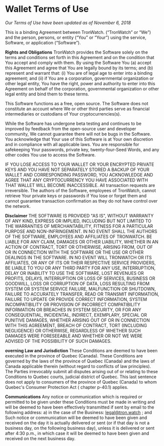 #
# Wallet Terms of Use

_Our Terms of Use have been updated as of November 6, 2018_

This is a binding Agreement between TronWatch. (“TronWatch” or “We”) and the person, persons, or entity (“You” or “Your”) using the service, Software, or application (“Software”).

**Rights and Obligations**
TronWatch provides the Software solely on the terms and conditions set forth in this Agreement and on the condition that You accept and comply with them. By using the Software You (a) accept this Agreement and agree that You are legally bound by its terms; and (b) represent and warrant that: (i) You are of legal age to enter into a binding agreement; and (ii) if You are a corporation, governmental organization or other legal entity, You have the right, power and authority to enter into this Agreement on behalf of the corporation, governmental organization or other legal entity and bind them to these terms.

This Software functions as a free, open source. The Software does not constitute an account where We or other third parties serve as financial intermediaries or custodians of Your cryptocurrencies(s).

While the Software has undergone beta testing and continues to be improved by feedback from the open-source user and developer community, We cannot guarantee there will not be bugs in the Software. You acknowledge that Your use of this Software is at Your own discretion and in compliance with all applicable laws. You are responsible for safekeeping Your passwords, private key, twenty-four-Seed Words, and any other codes You use to access the Software.

IF YOU LOSE ACCESS TO YOUR WALLET OR YOUR ENCRYPTED PRIVATE KEYS AND YOU HAVE NOT SEPARATELY STORED A BACKUP OF YOUR WALLET AND CORRESPONDING PASSWORD, YOU ACKNOWLEDGE AND AGREE THAT ANY CRYPTOCURRENCY YOU HAVE ASSOCIATED WITH THAT WALLET WILL BECOME INACCESSIBLE. All transaction requests are irreversible. The authors of the Software, employees of TronWatch,  cannot retrieve Your private keys or passwords if You lose or forget them and cannot guarantee transaction confirmation as they do not have control over the network.


**Disclaimer**
THE SOFTWARE IS PROVIDED "AS IS", WITHOUT WARRANTY OF ANY KIND, EXPRESS OR IMPLIED, INCLUDING BUT NOT LIMITED TO THE WARRANTIES OF MERCHANTABILITY, FITNESS FOR A PARTICULAR PURPOSE AND NON-INFRINGEMENT. IN NO EVENT SHALL THE AUTHORS OF THE SOFTWARE, EMPLOYEES AND AFFILIATES OF TRONWATCH. BE LIABLE FOR ANY CLAIM, DAMAGES OR OTHER LIABILITY, WHETHER IN AN ACTION OF CONTRACT, TORT OR OTHERWISE, ARISING FROM, OUT OF OR IN CONNECTION WITH THE SOFTWARE OR THE USE OR OTHER DEALINGS IN THE SOFTWARE.
IN NO EVENT WILL TRONWATCH OR ITS AFFILIATES, OR ANY OF ITS OR THEIR RESPECTIVE SERVICE PROVIDERS, BE LIABLE TO YOU OR ANY THIRD PARTY FOR ANY USE, INTERRUPTION, DELAY OR INABILITY TO USE THE SOFTWARE, LOST REVENUES OR PROFITS, DELAYS, INTERRUPTION OR LOSS OF SERVICES, BUSINESS OR GOODWILL, LOSS OR CORRUPTION OF DATA, LOSS RESULTING FROM SYSTEM OR SYSTEM SERVICE FAILURE, MALFUNCTION OR SHUTDOWN, FAILURE TO ACCURATELY TRANSFER, READ OR TRANSMIT INFORMATION, FAILURE TO UPDATE OR PROVIDE CORRECT INFORMATION, SYSTEM INCOMPATIBILITY OR PROVISION OF INCORRECT COMPATIBILITY INFORMATION OR BREACHES IN SYSTEM SECURITY, OR FOR ANY CONSEQUENTIAL, INCIDENTAL, INDIRECT, EXEMPLARY, SPECIAL OR PUNITIVE DAMAGES, WHETHER ARISING OUT OF OR IN CONNECTION WITH THIS AGREEMENT, BREACH OF CONTRACT, TORT (INCLUDING NEGLIGENCE) OR OTHERWISE, REGARDLESS OF WHETHER SUCH DAMAGES WERE FORESEEABLE AND WHETHER OR NOT WE WERE ADVISED OF THE POSSIBILITY OF SUCH DAMAGES.

**overning Law and Jurisdiction**
These Conditions are deemed to have been executed in the province of Quebec (Canada). These
Conditions are governed by the laws of the province of Quebec (Canada) and the laws of Canada
applicable therein (without regard to conflicts of law principles). The Parties irrevocably submit all
disputes arising out of or relating to these Conditions to Quebec courts, judicial district of Quebec.
This last sentence does not apply to consumers of the province of Quebec (Canada) to whom
Quebec's Consumer Protection Act ( chapter p-40.1) applies.


**Communications**
Any notice or communication which is required or permitted to be given under these Conditions
must be made in writing and will be deemed to have been effectively transmitted if sent by email to
the following address:
a) in the case of the Business:  legal@tron.watch ; and
Such notice or communication will be deemed to have been given and received on the day it is
actually delivered or sent (or if that day is not a business day, on the following business day), unless
it is delivered or sent after 4:30 p.m., in which case it will be deemed to have been given and
received on the next business day.
